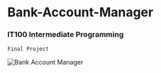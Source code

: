 # Bank-Account-Manager
<h3>IT100 Intermediate Programming</h3>

    Final Project
    
![Bank Account Manager](https://alanv73.github.io/img/bankmanager.png)
